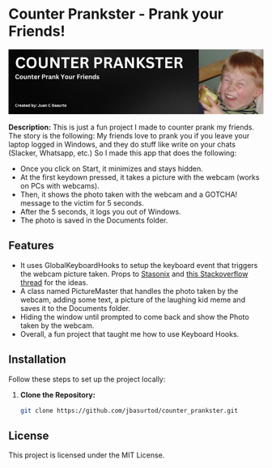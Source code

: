 # Counter Prankster - Prank your Friends!

![Project Logo](https://github.com/jbasurtod/counter_prankster/blob/master/lawlwpf/img/counter_prankster.jpg)

**Description:** This is just a fun project I made to counter prank my friends. The story is the following: My friends love to prank you if you leave your laptop logged in Windows, and they do stuff like write on your chats (Slacker, Whatsapp, etc.)
So I made this app that does the following:
- Once you click on Start, it minimizes and stays hidden.
- At the first keydown pressed, it takes a picture with the webcam (works on PCs with webcams).
- Then, it shows the photo taken with the webcam and a GOTCHA! message to the victim for 5 seconds.
- After the 5 seconds, it logs you out of Windows.
- The photo is saved in the Documents folder.

## Features

- It uses GlobalKeyboardHooks to setup the keyboard event that triggers the webcam picture taken. Props to [Stasonix](https://gist.github.com/Stasonix) and [this Stackoverflow thread](https://stackoverflow.com/questions/604410/global-keyboard-capture-in-c-sharp-application) for the ideas.
- A class named PictureMaster that handles the photo taken by the webcam, adding some text, a picture of the laughing kid meme and saves it to the Documents folder.
- Hiding the window until prompted to come back and show the Photo taken by the webcam.
- Overall, a fun project that taught me how to use Keyboard Hooks.

## Installation

Follow these steps to set up the project locally:

1. **Clone the Repository:**

   ```bash
   git clone https://github.com/jbasurtod/counter_prankster.git

## License

This project is licensed under the MIT License.
